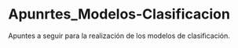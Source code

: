 # Apunrtes_Modelos-Clasificacion
Apuntes a seguir para la realización de los modelos de clasificación.
